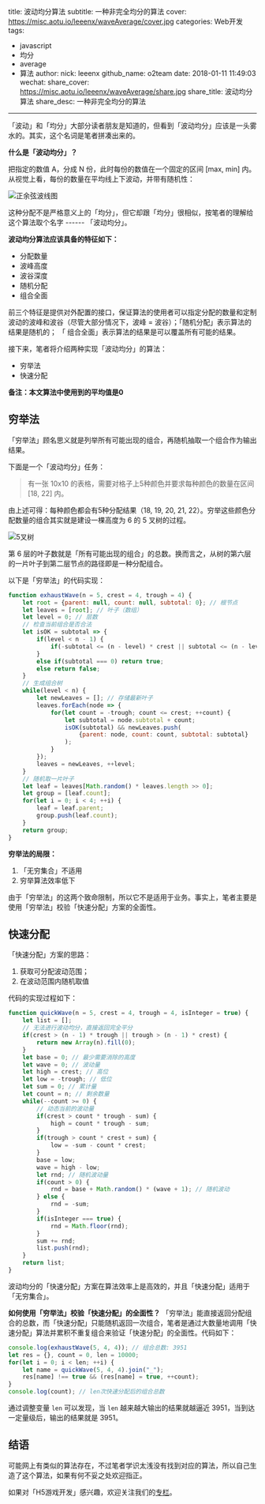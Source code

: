 title: 波动均分算法
subtitle: 一种非完全均分的算法
cover: https://misc.aotu.io/leeenx/waveAverage/cover.jpg
categories: Web开发
tags:
  - javascript
  - 均分
  - average
  - 算法
author:
  nick: leeenx
  github_name: o2team
date: 2018-01-11 11:49:03
wechat:
    share_cover: https://misc.aotu.io/leeenx/waveAverage/share.jpg
    share_title: 波动均分算法
    share_desc: 一种非完全均分的算法
---

「波动」和「均分」大部分读者朋友是知道的，但看到「波动均分」应该是一头雾水的。其实，这个名词是笔者拼凑出来的。

**什么是「波动均分」？**

把指定的数值 A，分成 N 份，此时每份的数值在一个固定的区间 [max, min] 内。 从视觉上看，每份的数量在平均线上下波动，并带有随机性：

![正余弦波线图](https://misc.aotu.io/leeenx/waveAverage/2017-12-06-waveAverage.gif)

这种分配不是严格意义上的「均分」，但它却跟「均分」很相似，按笔者的理解给这个算法取个名字 ------ 「波动均分」。

**波动均分算法应该具备的特征如下：**

- 分配数量
- 波峰高度
- 波谷深度
- 随机分配
- 组合全面
 
前三个特征是提供对外配置的接口，保证算法的使用者可以指定分配的数量和定制波动的波峰和波谷（尽管大部分情况下，波峰 = 波谷）；「随机分配」表示算法的结果是随机的；
「 组合全面」表示算法的结果是可以覆盖所有可能的结果。

接下来，笔者将介绍两种实现「波动均分」的算法：

- 穷举法
- 快速分配

**备注：本文算法中使用到的平均值是0**

## 穷举法

「穷举法」顾名思义就是列举所有可能出现的组合，再随机抽取一个组合作为输出结果。

下面是一个「波动均分」任务：
> 有一张 10x10 的表格，需要对格子上5种颜色并要求每种颜色的数量在区间 [18, 22] 内。

由上述可得：每种颜色都会有5种分配结果（18, 19, 20, 21, 22）。穷举这些颜色分配数量的组合其实就是建设一棵高度为 6 的 5 叉树的过程。

![5叉树](https://misc.aotu.io/leeenx/waveAverage/20180110_tree.gif?v=5)

第 6 层的叶子数就是「所有可能出现的组合」的总数。换而言之，从树的第六层的一片叶子到第二层节点的路径即是一种分配组合。

以下是「穷举法」的代码实现：
```javascript
function exhaustWave(n = 5, crest = 4, trough = 4) { 
	let root = {parent: null, count: null, subtotal: 0}; // 根节点
	let leaves = [root]; // 叶子（数组）
	let level = 0; // 层数 
	// 检查当前组合是否合法
	let isOK = subtotal => {
		if(level < n - 1) {
			if(-subtotal <= (n - level) * crest || subtotal <= (n - level) * trough) return true; 
		}
		else if(subtotal === 0) return true; 
		else return false; 
	}
	// 生成组合树 
	while(level < n) { 
		let newLeaves = []; // 存储最新叶子
		leaves.forEach(node => {
			for(let count = -trough; count <= crest; ++count) {
				let subtotal = node.subtotal + count; 
				isOK(subtotal) && newLeaves.push(
					{parent: node, count: count, subtotal: subtotal}
				); 
			}
		}); 
		leaves = newLeaves, ++level; 
	}
	// 随机取一片叶子
	let leaf = leaves[Math.random() * leaves.length >> 0]; 
	let group = [leaf.count]; 
	for(let i = 0; i < 4; ++i) { 
		leaf = leaf.parent; 
		group.push(leaf.count); 
	}
	return group; 
}
```

**穷举法的局限：**

1.  「无穷集合」不适用
2.  穷举算法效率低下

由于「穷举法」的这两个致命限制，所以它不是适用于业务。事实上，笔者主要是使用「穷举法」校验「快速分配」方案的全面性。

## 快速分配

「快速分配」方案的思路：

1. 获取可分配波动范围；
2. 在波动范围内随机取值

代码的实现过程如下：
```javascript
function quickWave(n = 5, crest = 4, trough = 4, isInteger = true) { 
	let list = []; 
	// 无法进行波动均分，直接返回完全平分
	if(crest > (n - 1) * trough || trough > (n - 1) * crest) {
		return new Array(n).fill(0); 
	}
	let base = 0; // 最少需要消除的高度
	let wave = 0; // 波动量
	let high = crest; // 高位
	let low = -trough; // 低位
	let sum = 0; // 累计量 
	let count = n; // 剩余数量 
	while(--count >= 0) { 
		// 动态当前的波动量
		if(crest > count * trough - sum) {
			high = count * trough - sum; 
		}
		if(trough > count * crest + sum) {
			low = -sum - count * crest; 
		}
		base = low; 
		wave = high - low; 
		let rnd; // 随机波动量 
		if(count > 0) {
			rnd = base + Math.random() * (wave + 1); // 随机波动
		} else {
			rnd = -sum; 
		}
		if(isInteger === true) {
			rnd = Math.floor(rnd); 
		} 
		sum += rnd; 
		list.push(rnd); 
	}
	return list; 
}
```
波动均分的「快速分配」方案在算法效率上是高效的，并且「快速分配」适用于「无穷集合」。

**如何使用「穷举法」校验「快速分配」的全面性？**
「穷举法」能直接返回分配组合的总数，而「快速分配」只能随机返回一次组合，笔者是通过大数量地调用「快速分配」算法并累积不重复组合来验证「快速分配」的全面性。代码如下： 

```javascript
console.log(exhaustWave(5, 4, 4)); // 组合总数: 3951
let res = {}, count = 0, len = 10000; 
for(let i = 0; i < len; ++i) { 
	let name = quickWave(5, 4, 4).join("_"); 
	res[name] !== true && (res[name] = true, ++count);  
}
console.log(count); // len次快速分配后的组合总数
```
通过调整变量 `len` 可以发现，当 `len` 越来越大输出的结果就越逼近 3951，当到达一定量级后，输出的结果就是 3951。 

## 结语

可能网上有类似的算法存在，不过笔者学识太浅没有找到对应的算法，所以自己生造了这个算法，如果有何不妥之处欢迎指正。

如果对「H5游戏开发」感兴趣，欢迎关注我们的[专栏](https://zhuanlan.zhihu.com/snsgame)。 
